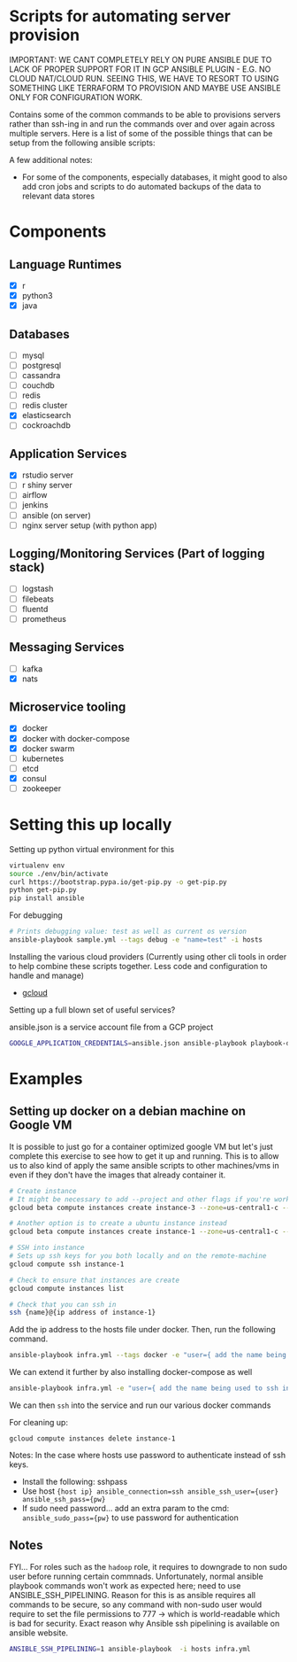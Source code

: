 # Scripts for automating server provision

IMPORTANT: WE CANT COMPLETELY RELY ON PURE ANSIBLE DUE TO LACK OF PROPER SUPPORT FOR IT IN GCP ANSIBLE PLUGIN - E.G. NO CLOUD NAT/CLOUD RUN. SEEING THIS, WE HAVE TO RESORT TO USING SOMETHING LIKE TERRAFORM TO PROVISION AND MAYBE USE ANSIBLE ONLY FOR CONFIGURATION WORK.

Contains some of the common commands to be able to provisions servers rather than ssh-ing in and run the commands over and over again across multiple servers. Here is a list of some of the possible things that can be setup from the following ansible scripts:

A few additional notes:

- For some of the components, especially databases, it might good to also add cron jobs and scripts to do automated backups of the data to relevant data stores

# Components

## Language Runtimes

- [x] r
- [x] python3
- [x] java

## Databases

- [ ] mysql
- [ ] postgresql
- [ ] cassandra
- [ ] couchdb
- [ ] redis
- [ ] redis cluster
- [x] elasticsearch
- [ ] cockroachdb

## Application Services

- [x] rstudio server
- [ ] r shiny server
- [ ] airflow
- [ ] jenkins
- [ ] ansible (on server)
- [ ] nginx server setup (with python app)

## Logging/Monitoring Services (Part of logging stack)

- [ ] logstash
- [ ] filebeats
- [ ] fluentd
- [ ] prometheus

## Messaging Services

- [ ] kafka
- [x] nats

## Microservice tooling

- [x] docker
- [x] docker with docker-compose
- [x] docker swarm
- [ ] kubernetes
- [ ] etcd
- [x] consul
- [ ] zookeeper

# Setting this up locally

Setting up python virtual environment for this

```bash
virtualenv env
source ./env/bin/activate
curl https://bootstrap.pypa.io/get-pip.py -o get-pip.py
python get-pip.py
pip install ansible
```

For debugging

```bash
# Prints debugging value: test as well as current os version
ansible-playbook sample.yml --tags debug -e "name=test" -i hosts
```

Installing the various cloud providers (Currently using other cli tools in order to help combine these scripts together. Less code and configuration to handle and manage)

- [gcloud](https://cloud.google.com/sdk/docs/quickstart-macos)

Setting up a full blown set of useful services?

ansible.json is a service account file from a GCP project

```bash
GOOGLE_APPLICATION_CREDENTIALS=ansible.json ansible-playbook playbook-dc-create.yml -e '{"gcp_project": "XXXX", "gcp_cred_kind": "application","ansible_user":"XXX","ansible_ssh_private_key_file":"~/.ssh/google_compute_engine"}'
```

# Examples

## Setting up docker on a debian machine on Google VM

It is possible to just go for a container optimized google VM but let's just complete this exercise to see how to get it up and running. This is to allow us to also kind of apply the same ansible scripts to other machines/vms in even if they don't have the images that already container it.

```bash
# Create instance
# It might be necessary to add --project and other flags if you're working across projects
gcloud beta compute instances create instance-3 --zone=us-central1-c --machine-type=e2-medium --subnet=default --tags=http-server,https-server --image=projects/debian-cloud/global/images/debian-10-buster-v20220406 --image-project=debian-cloud --boot-disk-size=10GB --boot-disk-type=pd-standard --boot-disk-device-name=instance-3

# Another option is to create a ubuntu instance instead
gcloud beta compute instances create instance-1 --zone=us-central1-c --machine-type=n1-standard-1 --subnet=default --tags=http-server,https-server --image=ubuntu-1604-xenial-v20180912 --image-project=ubuntu-os-cloud --boot-disk-size=10GB --boot-disk-type=pd-standard --boot-disk-device-name=instance-1

# SSH into instance
# Sets up ssh keys for you both locally and on the remote-machine
gcloud compute ssh instance-1

# Check to ensure that instances are create
gcloud compute instances list

# Check that you can ssh in
ssh {name}@{ip address of instance-1}
```

Add the ip address to the hosts file under docker. Then, run the following command.

```bash
ansible-playbook infra.yml --tags docker -e "user={ add the name being used to ssh into instance-1 here }" -i hosts
```

We can extend it further by also installing docker-compose as well

```bash
ansible-playbook infra.yml -e "user={ add the name being used to ssh into instance-1 here }" -e "docker_user={ your dockerhub username }" -e "docker_pw={ your password on dockerhub for the account specified }" -i hosts
```

We can then `ssh` into the service and run our various docker commands

For cleaning up:

```
gcloud compute instances delete instance-1
```

Notes: In the case where hosts use password to authenticate instead of ssh keys.

- Install the following: sshpass
- Use host `{host ip} ansible_connection=ssh ansible_ssh_user={user} ansible_ssh_pass={pw}`
- If sudo need password... add an extra param to the cmd: `ansible_sudo_pass={pw}` to use password for authentication

## Notes

FYI... For roles such as the `hadoop` role, it requires to downgrade to non sudo user before running certain commnads. Unfortunately, normal ansible playbook commands won't work as expected here; need to use ANSIBLE_SSH_PIPELINING. Reason for this is as ansible requires all commands to be secure, so any command with non-sudo user would require to set the file permissions to 777 -> which is world-readable which is bad for security. Exact reason why Ansible ssh pipelining is available on ansible website.

```bash
ANSIBLE_SSH_PIPELINING=1 ansible-playbook  -i hosts infra.yml   
```